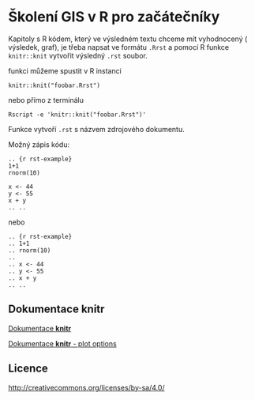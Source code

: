 Školení GIS v R pro začátečníky
===============================

Kapitoly s R kódem, který ve výsledném textu chceme mít vyhodnocený (
výsledek, graf), je třeba napsat ve formátu `.Rrst` a pomocí R funkce
`knitr::knit` vytvořit výsledný `.rst` soubor.

funkci můžeme spustit v R instanci

    knitr::knit("foobar.Rrst")

nebo přímo z terminálu

    Rscript -e 'knitr::knit("foobar.Rrst")'

Funkce vytvoří `.rst` s názvem zdrojového dokumentu.

Možný zápis kódu:

    .. {r rst-example}
    1+1
    rnorm(10)

    x <- 44
    y <- 55
    x + y
    .. ..

nebo

    .. {r rst-example}
    .. 1+1
    .. rnorm(10)
    .. 
    .. x <- 44
    .. y <- 55
    .. x + y
    .. ..


Dokumentace **knitr**
---------------------

[Dokumentace **knitr**](https://yihui.name/knitr)

[Dokumentace **knitr** - plot options](https://yihui.name/knitr/options/#plots)




Licence
-------

http://creativecommons.org/licenses/by-sa/4.0/
